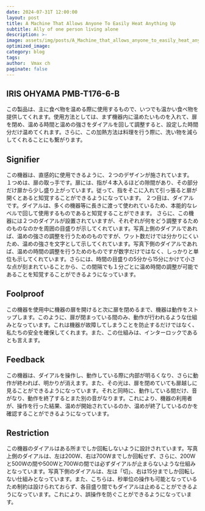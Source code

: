 ```yaml
---
date: 2024-07-31T 12:00:00
layout: post
title: A Machine That Allows Anyone To Easily Heat Anything Up
subtitle: Ally of one person living alone
description: >-
image: assets/img/posts/A_Machine_that_allows_anyone_to_easily_heat_anything_up/A_Machine_that_allows_anyone_to_easily_heat_anything_up.jpg
optimized_image: 
category: blog
tags: 
author:  Vmax ch
paginate: false
---
```


## IRIS OHYAMA PMB-T176-6-B

この製品は、主に食べ物を温める際に使用するもので、いつでも温かい食べ物を提供してくれます。使用方法としては、まず機器内に温めたいものを入れて、扉を閉め、温める時間と温めの強さをダイアルを回して調整すると、設定した時間分だけ温めてくれます。さらに、この加熱方法は料理を行う際に、洗い物を減らしてくれることにも繋がります。

## Signifier

この機器は、直感的に使用できるように、２つのデザインが施されています。
１つめは、扉の取っ手です。扉には、指が４本入るほどの隙間があり、その部分だけ扉から少し盛り上がっています。従って、指をそこに入れて引っ張ると扉が開くとあると知覚することができるようになっています。
２つ目は、ダイアルです。ダイアルは、多くの機器等に長きに渡って使われているため、本能的なレベルで回して使用するものであると知覚することができます。
さらに、この機器には２つのダイアルが設置されていますが、それぞれが何をどう調整するためのものなのかを周囲の目盛りが示してくれています。写真上側のダイアルであれば、温めの強さの調整を行うためのものですが、ワット数だけでは分かりにくいため、温めの強さを文字として示してくれています。写真下側のダイアルであれば、温めの時間の調整を行うためのものですが数字だけではなく、しっかりと単位も示してくれています。さらには、時間の目盛りの5分から15分にかけて小さな点が刻まれていることから、この間隔でも１分ごとに温め時間の調整が可能であることを知覚することができるようになっています。

## Foolproof

この機器を使用中に機器の扉を開けると次に扉を閉めるまで、機器は動作をストップします。このように、扉が閉まっている間のみ、動作が行われるような仕組みとなっています。これは機器が故障してしまうことを防止するだけではなく、私たちの安全を確保してくれます。また、この仕組みは、インターロックであるとも言えます。

## Feedback

この機器は、ダイアルを操作し、動作している際に内部が明るくなり、さらに動作が終われば、明かりが消えます。また、その光は、扉を閉めていても扉越しに見ることができるようになっています。それと同時に、動作している間だけ、音がなり、動作を終了するとまた別の音がなります。これにより、機器の利用者が、操作を行った結果、温めが開始されているのか、温めが終了しているのかを確認することができるようになっています。

## Restriction

この機器のダイアルはある所までしか回転しないように設計されています。写真上側のダイアルは、左は200W、右は700Wまでしか回転せず、さらに、200Wと500Wの間や500Wと700Wの間では必ずダイアルが止まらないような仕組みとなっています。写真下側のダイアルは、左は「切」、右は15分までしか回転しない仕組みとなっています。また、こちらは、秒単位の操作も可能となっているため制約は設けられておらず、各目盛り間でもダイアルは止めることができるようになっています。これにより、誤操作を防ぐことができるようになっています。